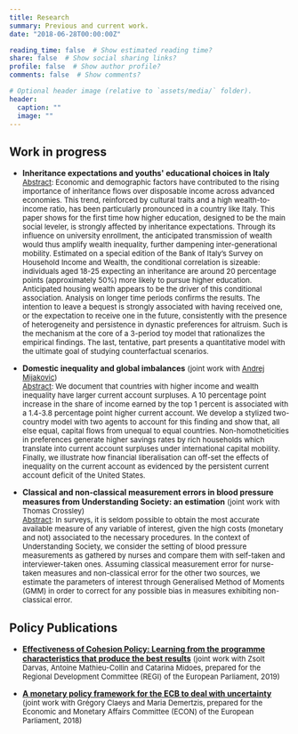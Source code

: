 ```yaml
---
title: Research
summary: Previous and current work.
date: "2018-06-28T00:00:00Z"

reading_time: false  # Show estimated reading time?
share: false  # Show social sharing links?
profile: false  # Show author profile?
comments: false  # Show comments?

# Optional header image (relative to `assets/media/` folder).
header:
  caption: ""
  image: ""
---
```


## Work in progress

- **Inheritance expectations and youths' educational choices in Italy** \
<font size="-1"> <ins>Abstract</ins>: Economic and demographic factors have contributed to the rising importance of inheritance flows over disposable income across advanced economies. This trend, reinforced by cultural traits and a high wealth-to-income ratio, has been particularly pronounced in a country like Italy. This paper shows for the first time how higher education, designed to be the main social leveler, is strongly affected by inheritance expectations. Through its influence on university enrollment, the anticipated transmission of wealth would thus amplify wealth inequality, further dampening inter-generational mobility. Estimated on a special edition of the Bank of Italy’s Survey on Household Income and Wealth, the conditional correlation is sizeable: individuals aged 18-25 expecting an inheritance are around 20 percentage points (approximately 50%) more likely to pursue higher education. Anticipated housing wealth appears to be the driver of this conditional association. Analysis on longer time periods confirms the results. The intention to leave a bequest is strongly associated with having received one, or the expectation to receive one in the future, consistently with the presence of heterogeneity and persistence in dynastic preferences for altruism. Such is the mechanism at the core of a 3-period toy model that rationalizes the empirical findings. The last, tentative, part presents a quantitative model with the ultimate goal of studying counterfactual scenarios. </font>


- **Domestic inequality and global imbalances** <font size="-1">  (joint work with [Andrej Mijakovic](https://andrejmijakovic.github.io)) \
<ins>Abstract</ins>: We document that countries with higher income and wealth inequality have larger current account surpluses. A 10 percentage point increase in the share of income earned by the top 1 percent is associated with a 1.4-3.8 percentage point higher current account. We develop a stylized two-country model with two agents to account for this finding and show that, all else equal, capital flows from unequal to equal countries. Non-homotheticities in preferences generate higher savings rates by rich households which translate into current account surpluses under international capital mobility. Finally, we illustrate how financial liberalisation can off-set the effects of inequality on the current account as evidenced by the persistent current account deficit of the United States. </font>


- **Classical and non-classical measurement errors in blood pressure measures from Understanding Society: an estimation** <font size="-1">  (joint work with Thomas Crossley) \
<ins>Abstract</ins>: In surveys, it is seldom possible to obtain the most accurate available measure of any variable of interest, given the high costs (monetary and not) associated to the necessary procedures. In the context of Understanding Society, we consider the setting of blood pressure measurements as gathered by nurses and compare them with self-taken and interviewer-taken ones. Assuming classical measurement error for nurse-taken measures and non-classical error for the other two sources, we estimate the parameters of interest through Generalised Method of Moments (GMM) in order to correct for any possible bias in measures exhibiting non-classical error.</font>

## Policy Publications

- [**Effectiveness of Cohesion Policy: Learning from the programme characteristics that produce the best results**](https://www.bruegel.org/2019/06/effectiveness-of-cohesion-policy-learning-from-the-project-characteristics-that-produce-the-best-results-2/) <font size="-1"> (joint work with Zsolt Darvas, Antoine Mathieu-Collin and Catarina Midoes, prepared for the Regional Development Committee (REGI) of the European Parliament, 2019) </font>

- [**A monetary policy framework for the ECB to deal with uncertainty**](https://www.bruegel.org/2018/11/a-monetary-policy-framework-for-the-european-central-bank-to-deal-with-uncertainty/) <font size="-1"> (joint work with Grégory Claeys and Maria Demertzis, prepared for the Economic and Monetary Affairs Committee (ECON) of the European Parliament, 2018) </font>
